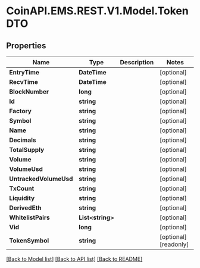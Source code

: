 
# CoinAPI.EMS.REST.V1.Model.TokenDTO

## Properties

Name | Type | Description | Notes
------------ | ------------- | ------------- | -------------
**EntryTime** | **DateTime** |  | [optional] 
**RecvTime** | **DateTime** |  | [optional] 
**BlockNumber** | **long** |  | [optional] 
**Id** | **string** |  | [optional] 
**Factory** | **string** |  | [optional] 
**Symbol** | **string** |  | [optional] 
**Name** | **string** |  | [optional] 
**Decimals** | **string** |  | [optional] 
**TotalSupply** | **string** |  | [optional] 
**Volume** | **string** |  | [optional] 
**VolumeUsd** | **string** |  | [optional] 
**UntrackedVolumeUsd** | **string** |  | [optional] 
**TxCount** | **string** |  | [optional] 
**Liquidity** | **string** |  | [optional] 
**DerivedEth** | **string** |  | [optional] 
**WhitelistPairs** | **List&lt;string&gt;** |  | [optional] 
**Vid** | **long** |  | [optional] 
**TokenSymbol** | **string** |  | [optional] [readonly] 

[[Back to Model list]](../README.md#documentation-for-models)
[[Back to API list]](../README.md#documentation-for-api-endpoints)
[[Back to README]](../README.md)

